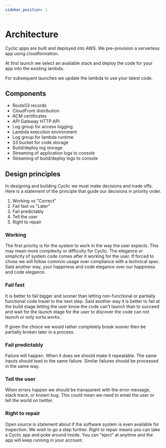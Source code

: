 ```yaml
---
sidebar_position: 1
---
```


# Architecture

Cyclic apps are built and deployed into AWS. We pre-provision a serverless app using cloudformation.

At first launch we select an available stack and deploy the code for your app into the existing lambda.

For subsequent launches we update the lambda to use your latest code.

## Components

- Route53 records
- CloudFront distribution
- ACM certificates
- API Gateway HTTP API
- Log group for access logging
- Lambda execution environment
- Log group for lambda runtime
- S3 bucket for code storage
- Build/deploy log storage
- Streaming of application logs to console
- Streaming of build/deploy logs to console

## Design principles

In designing and building Cyclic we must make decisions and trade offs. Here is a statement of the principle that guide our decisions in priority order.

1. Working vs "Correct"
2. Fail fast vs "Later"
3. Fail predictably
4. Tell the user
5. Right to repair

### Working

The first priority is for the system to work in the way the user expects. This may mean more complexity or difficulty for Cyclic. The elegance or simplicity of system code comes after it working for the user. If forced to chose we will follow common usage over compliance with a technical spec. Said another way, your happiness and code elegance over our happiness and code elegance.

### Fail fast

It is better to fail bigger and sooner than letting non-functional or partially functional code travel to the next step. Said another way it is better to fail at the build stage letting the user know the code can't launch than to succeed and wait for the launch stage for the user to discover the code can not launch or only sorta works.

If given the choice we would rather completely break sooner then be partially broken later in a process.

### Fail predictably

Failure will happen. When it does we should make it repeatable. The same inputs should lead to the same failure. Similar failures should be processed in the same way.

### Tell the user

When errors happen we should be transparent with the error message, stack trace, or known bug. This could mean we need to email the user or tell the world on twitter.

### Right to repair

Open source is statement about if the software system is even available for inspection. We wish to go a step further. Right to repair means you can take a Cyclic app and poke around inside. You can "eject" at anytime and the app will keep running in your account.
